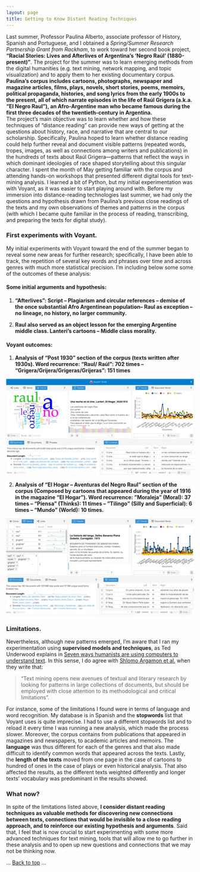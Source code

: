```yaml
---
layout: page
title: Getting to Know Distant Reading Techniques
---
```


Last summer, Professor Paulina Alberto, associate professor of History, Spanish and Portuguese, and I obtained a *Spring/Summer Research Partnership Grant from Rackham*, to work toward her second book project, **“Racial Stories: Lives and Afterlives of Argentina’s ‘Negro Raúl’ (1880-present)”**. The project for the summer was to learn emerging methods from the digital humanities (e.g. text mining, network mapping, and topic visualization) and to apply them to her existing documentary corpus.
**Paulina’s corpus includes cartoons, photographs, newspaper and magazine articles, films, plays, novels, short stories, poems, memoirs, political propaganda, histories, and song lyrics from the early 1900s to the present, all of which narrate episodes in the life of Raúl Grigera (a.k.a. “El Negro Raul”), an Afro-Argentine man who became famous during the first three decades of the twentieth-century in Argentina.**  
The project’s main objective was to learn whether and how these techniques of “distance reading” can provide new ways of getting at the questions about history, race, and narrative that are central to our scholarship.  Specifically, Paulina hoped to learn whether distance reading could help further reveal and document visible patterns (repeated words, tropes, images, as well as connections among writers and publications) in the hundreds of texts about Raúl Grigera—patterns that reflect the ways in which dominant ideologies of race shaped storytelling about this singular character.
I spent the month of May getting familiar with the corpus and attending hands-on workshops that presented different digital tools for text-mining analysis. I learned a bit of Python, but my initial experimentation was with Voyant, as it was easier to start playing around with.
Before my immersion into distance-reading technologies last summer, we had only the questions and hypothesis drawn from Paulina’s previous close readings of the texts and my own observations of themes and patterns in the corpus (with which I became quite familiar in the process of reading, transcribing, and preparing the texts for digital study).

### First experiments with Voyant.

My initial experiments with Voyant toward the end of the summer began to reveal some new areas for further research; specifically, I have been able to track, the repetition of several key words and phrases over time and across genres with much more statistical precision. I’m including below some some of the outcomes of these analysis:

#### Some initial arguments and hypothesis:

1. **“Afterlives”: Script – Plagiarism and circular references – demise of the once substantial Afro Argentinean population– Raul as exception – no lineage, no history, no larger community.**

2. **Raul also served as an object lesson for the emerging Argentine middle class. Lanteri’s cartoons – Middle class morality.**

#### Voyant outcomes:

1. **Analysis of “Post 1930” section of the corpus (texts written after 1930s).  Word recurrence: “Raul/ Raúl”: 702 times – “Grigera/Grijera/Grigeras/Grijeras”: 151 times**

<img src="/images/Voyant1.jpg">

2. **Analysis of  “El Hogar – Aventuras del Negro Raul” section of the corpus (Composed by cartoons that appeared during the year of 1916 in the magazine “El Hogar”). Word recurrence:  ”Moraleja” (Moral): 37 times – “Piensa” (Thinks): 11 times – ”Tilingo” (Silly and Superficial): 6 times – “Mundo” (World): 10 times.**

<img src="/images/Voyant2.jpg">

### Limitations.

Nevertheless, although new patterns emerged, I’m aware that I ran my experimentation using **supervised models and techniques**, as Ted Underwood explains in [Seven ways humanists are using computers to understand text](https://tedunderwood.com/2015/06/04/seven-ways-humanists-are-using-computers-to-understand-text/). In this sense, I do agree with [Shlomo Argamon et al.](http://digitalhumanities.org/dhq/vol/3/2/000043/000043.html) when they write that:

> “Text mining opens new avenues of textual and literary research by looking for patterns in large collections of documents, but should be employed with close attention to its methodological and critical limitations”.

For instance, some of the limitations I found were in terms of language and word recognition. My database is in Spanish and the **stopwords** list that Voyant uses is quite imprecise. I had to use a different stopwords list and to reload it every time I was running a new analysis, which made the process slower. Moreover, the corpus contains from publications that appeared in magazines and newspapers, to academic articles and memoirs. The **language** was thus different for each of the genres and that also made difficult to identify common words that appeared across the texts. Lastly, the **length of the texts** moved from one page in the case of cartoons to hundred of ones in the case of plays or even historical analysis. That also affected the results, as the different texts weighted differently and longer texts’ vocabulary was predominant in the results showed.  

### What now?

In spite of the limitations listed above, **I consider distant reading techniques as valuable methods for discovering new connections between texts, connections that would be invisible to a close reading approach, and to reinforce our existing hypothesis and arguments**. Said that, I feel that is now crucial to start experimenting with some more advanced techniques for text mining, tools that will allow me to go further in these analysis and to open up new questions and connections that we may not be thinking now.

<body id="top">
  ...
  <a href="#top">Back to top</a>
  ...
</body>

